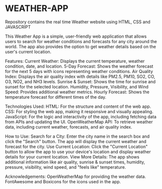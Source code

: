 # WEATHER-APP
Repository contains the real time Weather website using HTML, CSS and JAVASCRIPT

This Weather App is a simple, user-friendly web application that allows users to search for weather conditions and forecasts for any city around the world. The app also provides the option to get weather details based on the user's current location.

Features:
Current Weather: Displays the current temperature, weather condition, date, and location.
5-Day Forecast: Shows the weather forecast for the next 5 days with icons representing weather conditions.
Air Quality Index: Displays the air quality index with details like PM2.5, PM10, SO2, CO, O3, NO2, and NH3 levels.
Sunrise & Sunset: Shows the time for sunrise and sunset for the selected location.
Humidity, Pressure, Visibility, and Wind Speed: Provides additional weather metrics.
Hourly Forecast: Shows the temperature forecast for different times of the day.

Technologies Used:
HTML: For the structure and content of the web app.
CSS: For styling the web app, making it responsive and visually appealing.
JavaScript: For the logic and interactivity of the app, including fetching data from APIs and updating the UI.
OpenWeatherMap API: To retrieve weather data, including current weather, forecasts, and air quality index.

How to Use:
Search for a City: Enter the city name in the search box and click the "Search" button. The app will display the current weather and forecast for the city.
Use Current Location: Click the "Current Location" button to allow the app to use your device's location and display weather details for your current location.
View More Details: The app shows additional information like air quality, sunrise & sunset times, humidity, pressure, visibility, wind speed, and "feels like" temperature.

Acknowledgements:
OpenWeatherMap for providing the weather data.
FontAwesome and Boxicons for the icons used in the app.
